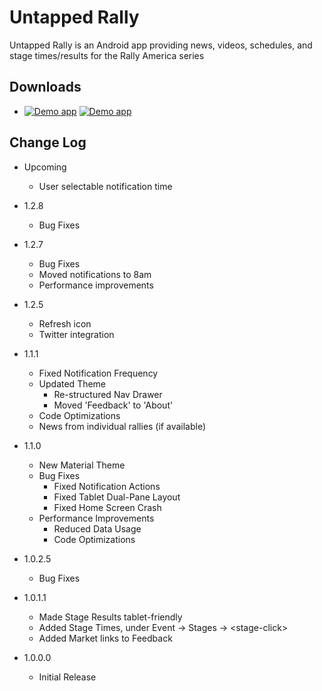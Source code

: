 # Untapped Rally
Untapped Rally is an Android app providing news, videos, schedules, and stage times/results for the Rally America series

## Downloads
 * [![Demo app](https://developer.android.com/images/brand/en_generic_rgb_wo_60.png)](https://play.google.com/store/apps/details?id=com.untappedkegg.rally)
[![Demo app](https://images-na.ssl-images-amazon.com/images/G/01/AmazonMobileApps/amazon-apps-store-us-black.png)](http://www.amazon.com/gp/mas/dl/android?p=com.untappedkegg.rally&ref=mas_pm_Untapped_Rally)

## Change Log
* Upcoming
    - User selectable notification time

* 1.2.8
    - Bug Fixes

* 1.2.7
    - Bug Fixes
    - Moved notifications to 8am
    - Performance improvements

* 1.2.5
    - Refresh icon
    - Twitter integration

* 1.1.1
    - Fixed Notification Frequency
    - Updated Theme
        - Re-structured Nav Drawer
        - Moved 'Feedback' to 'About'
    - Code Optimizations
    - News from individual rallies (if available)

* 1.1.0
    - New Material Theme
    - Bug Fixes
        - Fixed Notification Actions
        - Fixed Tablet Dual-Pane Layout
        - Fixed Home Screen Crash
    - Performance Improvements
        - Reduced Data Usage
        - Code Optimizations

* 1.0.2.5
    - Bug Fixes

* 1.0.1.1
    - Made Stage Results tablet-friendly
    - Added Stage Times, under Event -> Stages -> \<stage-click\>
    - Added Market links to Feedback

* 1.0.0.0
    - Initial Release

